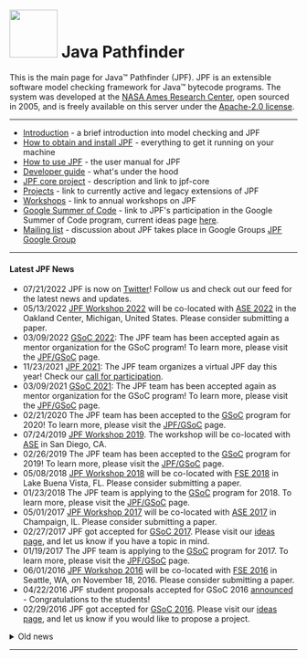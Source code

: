 # <img src="https://ti.arc.nasa.gov/m/events/jpf-workshop-2012/swissarmy.png" width="84" height="84"> Java Pathfinder 
This is the main page for Java™ Pathfinder (JPF). JPF is an extensible software model checking framework for Java™ bytecode programs. The system was developed at the [NASA Ames Research Center](http://arc.nasa.gov), open sourced in 2005, and is freely available on this server under the [Apache-2.0 license](http://www.apache.org/licenses/LICENSE-2.0).

---

* [Introduction](Introduction) - a brief introduction into model checking and JPF
    <!--* [What is JPF?](What-is-JPF)
    * [Testing vs. Model Checking](Testing-vs.-Model-Checking)
         - [Random value example](Random-Example)
         - [Data race example](Race-Example)
    * [JPF key features](Classification)-->
* [How to obtain and install JPF](How-to-install-JPF) - everything to get it running on your machine
    <!-- [System requirements](System-requirements)
    - Downloading [binary snapshots](Downloading-binary-snapshots) and [sources](Downloading-sources)
    - [Creating a site properties file](Creating-site-properties-file)
    - [Building, testing, and running](Build,-Test,-Run)
    - Installing the JPF plugins
         - [Eclipse](Eclipse-Plugin) 
         - [NetBeans](NetBeans-Plugin)-->  
* [How to use JPF](How-to-use-JPF) - the user manual for JPF    
    <!-- [Different applications of JPF](Different-applications-of-JPF)
    - [JPF's runtime components](Runtime-components-of-JPF)
    - [Starting JPF](Running-JPF)
    - [Configuring JPF](Configuring-JPF)
    - [Understanding JPF output](Understanding-JPF-output)
    - [Using JPF's Verify API in the system under test](Verify-API-of-JPF)-->
* [Developer guide](Developer-guide) - what's under the hood
    <!--[Top-level design](Search-Strategies)
    * Key mechanisms, such as 
        - [ChoiceGenerators](ChoiceGenerators)
        - [Partial order reduction](Partial-Order-Reduction)
        - [Slot and field attributes](Slot-and-field-attributes)
    * Extension mechanisms, such as
        - [Listeners](Listeners)
        - [Search Strategies](Search-Strategies)
        - [Model Java Interface (MJI)](Model-Java-Interface)
        - [Bytecode Factories](Bytecode-Factories)
    * Common utility infrastructures, such as
        - [Logging system](Logging-system)
        - [Reporting system](Reporting-system)
    * [Running JPF from within your application](Running-JPF-from-application)
    * [Writing JPF tests](Writing-JPF-tests)
    * [Coding conventions](Coding-Convention)
    * [Hosting an Eclipse plugin update site](Host-Eclipse-plugin-update-site)-->
* [JPF core project](JPF-core) - description and link to jpf-core
* [Projects](Projects) - link to currently active and legacy extensions of JPF
* [Workshops](JPF-Workshops) - link to annual workshops on JPF
* [Google Summer of Code](Google-Summer-of-Code) - link to JPF's participation in the Google Summer of Code program, current ideas page [here](GSoC-2023-Project-Ideas). 
* [Mailing list](https://groups.google.com/forum/#!forum/java-pathfinder) - discussion about JPF takes place in Google Groups [JPF Google Group](https://groups.google.com/forum/#!forum/java-pathfinder)
<!--* [Related research and publications](Related-publications)-->

---

#### Latest JPF News
*  07/21/2022 JPF is now on [Twitter](https://twitter.com/Java_Pathfinder)! Follow us and check out our feed for the latest news and updates.
*  05/13/2022 [JPF Workshop 2022](https://github.com/javapathfinder/jpf-core/wiki/Java-Pathfinder-Workshop-2022) will be co-located with [ASE 2022](https://conf.researchr.org/track/ase-2022/ase-2022-workshops) in the Oakland Center, Michigan, United States. Please consider submitting a paper.
*  03/09/2022 [GSoC 2022](https://summerofcode.withgoogle.com): The JPF team has been accepted again as mentor organization for the GSoC program! To learn more, please visit the [JPF/GSoC](JPF-Google-Summer-of-Code-2022) page.
*  11/23/2021 [JPF 2021](https://github.com/javapathfinder/jpf-core/wiki/JPF-Day-2021-(Online)): The JPF team organizes a virtual JPF day this year! Check our [call for participation](https://github.com/javapathfinder/jpf-core/wiki/JPF-Day-2021-(Online)).
*  03/09/2021 [GSoC 2021](https://developers.google.com/open-source/gsoc/): The JPF team has been accepted again as mentor organization for the GSoC program! To learn more, please visit the [JPF/GSoC](JPF-Google-Summer-of-Code-2021) page.
*  02/21/2020 The JPF team has been accepted to the [GSoC](https://developers.google.com/open-source/gsoc/) program for 2020! To learn more, please visit the [JPF/GSoC](JPF-Google-Summer-of-Code-2020) page.
*  07/24/2019 [JPF Workshop 2019](https://2019.ase-conferences.org/home/jpf-2019). The workshop will be co-located with [ASE](https://2019.ase-conferences.org/) in San Diego, CA.
*  02/26/2019 The JPF team has been accepted to the [GSoC](https://developers.google.com/open-source/gsoc/) program for 2019! To learn more, please visit the [JPF/GSoC](JPF-Google-Summer-of-Code-2019) page.
*  05/08/2018 [JPF Workshop 2018](https://2018.fseconference.org/track/jpf-2018-papers) will be co-located with [FSE 2018](https://conf.researchr.org/home/fse-2018) in Lake Buena Vista, FL. Please consider submitting a paper.
*  01/23/2018 The JPF team is applying to the [GSoC](https://developers.google.com/open-source/gsoc/) program for 2018. To learn more, please visit the [JPF/GSoC](JPF-Google-Summer-of-Code-2018) page.
*  05/01/2017 [JPF Workshop 2017](JPF-Workshop-2017) will be co-located with [ASE 2017](http://ase2017.org) in Champaign, IL. Please consider submitting a paper.
*  02/27/2017 JPF got accepted for [GSoC 2017](https://summerofcode.withgoogle.com/organizations/5314871315922944/). Please visit our [ideas page](JPF-and-Google-Summer-of-Code-2017-Project-Ideas), and let us know if you have a topic in mind.
*  01/19/2017 The JPF team is applying to the [GSoC](https://developers.google.com/open-source/gsoc/) program for 2017. To learn more, please visit the [JPF/GSoC](Google-Summer-of-Code-2017) page.
*  06/01/2016 [JPF Workshop 2016](JPF-Workshop-2016) will be co-located with [FSE 2016](http://www.cs.ucdavis.edu/fse2016/) in Seattle, WA, on November 18, 2016. Please consider submitting a paper.
*  04/22/2016 JPF student proposals accepted for GSoC 2016 [announced](https://summerofcode.withgoogle.com/organizations/5791763432210432/#projects) - Congratulations to the students!
*  02/29/2016 JPF got accepted for [GSoC 2016](https://summerofcode.withgoogle.com/organizations/5791763432210432/). Please visit our [ideas page](Google-Summer-of-Code-2016-Project-Ideas), and let us know if you would like to propose a project.
<details close>
<summary>Old news</summary>
<ul>
<li>17/08/2015 JPF Workshop 2015 Accepted Papers are announced. Please visit <a href="http://ase2015.unl.edu">ASE 2015</a> for registration, date and venue information.</li> 
<li>10/03/2014 JPF Workshop 2014 <a href="https://github.com/javapathfinder/jpf-core/wiki/JPF-Workshop-2014-Accepted-Papers">Accepted Papers</a>. Please visit <a href="http://soarlab.org/events/jpf2014/">SOAR Lab</a> for registration, date and venue information.</li> 
<li>10/01/2013 JPF Workshop 2013 <a href="JPF-Workshop-2013-Accepted-Papers">Accepted Papers</a>. Please note <a href="http://ti.arc.nasa.gov/events/jpf-workshop-2013">JPF Workshop 2013</a> website is down due to the shutdown, please visit <a href="http://ase2013.org">ASE 2013</a> for registration, date and venue information.</li>

<li>06/20/2013 <a href="http://ti.arc.nasa.gov/events/jpf-workshop-2013/">JPF Workshop 2013</a> will be co-located with <a href="http://ase2013.org">ASE 2013</a> Please submit papers.<\li>

<li>05/27/2013 JPF student proposals accepted for GSoC 2013 <a href="https://www.google-melange.com/archive/gsoc/2013/orgs/javapathfinder">announced</a> - Congratulations to the students!</li>

<li>04/08/2013 The show is on - JPF got accepted for GSoC 2013. Please visit the <a href="https://sites.google.com/site/jpfgsoc2013/">GSoC project ideas page</a> or let us know about your own project suggestions. </li>
 
<li>06/07/2012 <a href="http://ti.arc.nasa.gov/events/jpf-workshop-2012/">JPF Workshop 2012</a> is co-located with <a href="http://www.sigsoft.org/fse20/">FSE 2012</a>, November 11 and 12. We solicit submissions for the <a href="http://ti.arc.nasa.gov/events/jpf-workshop-2012/">JPF Workshop 2012</a>. </li>

<li>04/23/2012 JPF student proposals accepted for GSoC 2012 <a href="https://www.google-melange.com/archive/gsoc/2012/orgs/javapathfinder">announced</a> - Congratulations to the students! </li>

<li>03/26/2012 GSoC Student Applications period is open until April 6. Please submit your proposal at <a href="https://www.google-melange.com/archive/gsoc/2012/orgs/javapathfinder">JPF GSoC page</a>. </li>

<li>03/16/2012 JPF has been accepted as mentoring org. for GSoC 2012. Visit <a href="https://github.com/javapathfinder/jpf-core/wiki/JPF-and-Google-Summer-of-Code-2012">our ideas page</a>. </li>

<li>10/14/2011 A hands-on JPF tutorial will be held on Nov 7th at Lawrence, Kansas co-located with <a href="http://www.continuinged.ku.edu/programs/ase">ASE 2011</a>. </li>

<li>05/26/2011 <a href="http://ti.arc.nasa.gov/events/jpf-workshop-2011/">JPF Workshop</a> is co-located with <a href="http://www.continuinged.ku.edu/programs/ase">ASE 2011, Lawrence, Kansas</a> - Submit papers on your work. </li>

<li>03/25/2011 JPF student proposals accepted for GSoC 2011 <a href="https://www.google-melange.com/archive/gsoc/2011/orgs/javapathfinder">announced</a> - Congratulations to the students! </li>

<li>03/18/2011 JPF has been accepted as mentoring org. for GSoC 2011. Visit <a href="https://github.com/javapathfinder/jpf-core/wiki/JPF-and-Google-Summer-of-Code-2011">our ideas page</a>. </li>

<li>11/30/2010<a href="JPF-Version-6-released">JPF version 6 released</a> - update your <a href="https://github.com/javapathfinder/jpf-core">jpf-core</a>.</li>

<li>09/20/2010<a href="https://github.com/javapathfinder/jpf-core">ASE 2010 Tutorial on Automated Component-Based Verification</a> <a href="http://babelfish.arc.nasa.gov/trac/jpf/attachment/wiki/WikiStart/CV-ASE10-final.pdf">Slides</a>.</li>

<li>08/02/2010 Summer project presentations set for 08/13/2010 - see <a href="Summer-Project-Summit-2010">summer summit event page</a>.</li>

<li>04/29/2010 Selected summer projects announced</li>

<li>02/14/2010 <a href="http://selab.fbk.eu/issta2010/index.php?p=tutorials">ISSTA 2010 Tutorial on Automated Testing with Java PathFinder</a> announced.</li>

<li>02/12/2010 Call for Google Summer of Code 2010 project proposals out - visit <a href="https://github.com/javapathfinder/jpf-core/wiki/JPF-and-Google-Summer-of-Code-2010">our SoC page</a>.</li>

<li>01/30/2010 <a href="http://groups.google.com/group/java-pathfinder">JPF Google group</a> replaces old mailing lists.</li>

<li>01/12/2010 <a href="http://www.fujitsu.com/global/news/pr/archives/month/2010/20100112-02.html">Fujitsu press announcement</a> released about using and extending <a href="https://babelfish.arc.nasa.gov/trac/jpf/wiki/projects/jpf-symbc">Symbolic PathFinder</a> for comprehensive testing of Java web applications.</li>

<li>09/02/2009 JPF server on <a href="http://babelfish.arc.nasa.gov/trac/jpf"></a> goes live, featuring the JPFWiki and separate Mercurial repositories for JPF core and extension projects.</li>

<li>07/22/2009 JPF wins the 2009 "Outstanding Technology Development Award" of the Federal Laboratory Consortium (FLC), Far West Division.</li>
</ul>
</details>

---
  
